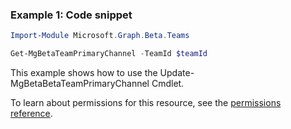 ### Example 1: Code snippet

```powershellImport-Module Microsoft.Graph.Beta.Teams

Get-MgBetaTeamPrimaryChannel -TeamId $teamId
```
This example shows how to use the Update-MgBetaBetaTeamPrimaryChannel Cmdlet.
To learn about permissions for this resource, see the [permissions reference](/graph/permissions-reference).

